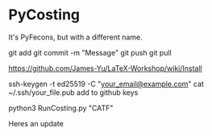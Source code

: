 # PyCosting
It's PyFecons, but with a different name. 

git add
git commit -m "Message"
git push
git pull


https://github.com/James-Yu/LaTeX-Workshop/wiki/Install

ssh-keygen -t ed25519 -C "your_email@example.com"
cat ~/.ssh/your_file.pub
add to github keys


python3 RunCosting.py "CATF"


Heres an update